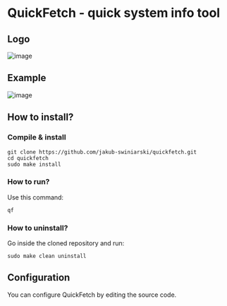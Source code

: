 # QuickFetch - quick system info tool

## Logo
![image](https://github.com/jakub-swiniarski/quickfetch/assets/77209709/30c6bc6c-5967-4c4c-9852-548f6b3da1c7)

## Example
![image](https://github.com/jakub-swiniarski/quickfetch/assets/77209709/59330100-2d9f-4b8a-93f3-5c66a2e338ad)

## How to install?
### Compile & install
```shell
git clone https://github.com/jakub-swiniarski/quickfetch.git
cd quickfetch
sudo make install
```

### How to run?
Use this command:
```shell
qf
```

### How to uninstall?
Go inside the cloned repository and run: <br/>
```shell
sudo make clean uninstall
```

## Configuration
You can configure QuickFetch by editing the source code. 
